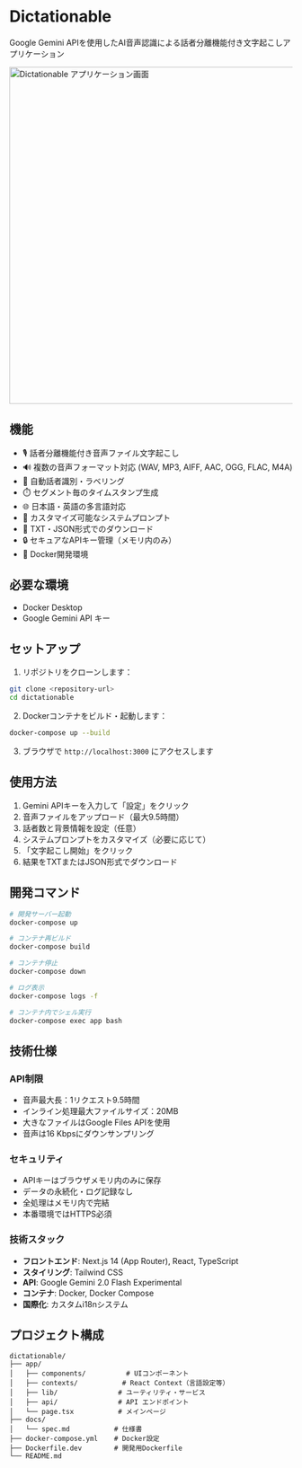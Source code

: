 # Dictationable

Google Gemini APIを使用したAI音声認識による話者分離機能付き文字起こしアプリケーション

<img src="https://i.gyazo.com/9b2bbe6b7aac80d25922a8d0ef99a26b.png" alt="Dictationable アプリケーション画面" width="600">

## 機能

- 🎙️ 話者分離機能付き音声ファイル文字起こし
- 🔊 複数の音声フォーマット対応 (WAV, MP3, AIFF, AAC, OGG, FLAC, M4A)
- 👥 自動話者識別・ラベリング
- ⏱️ セグメント毎のタイムスタンプ生成
- 🌐 日本語・英語の多言語対応
- 📝 カスタマイズ可能なシステムプロンプト
- 📄 TXT・JSON形式でのダウンロード
- 🔒 セキュアなAPIキー管理（メモリ内のみ）
- 🐳 Docker開発環境

## 必要な環境

- Docker Desktop
- Google Gemini API キー

## セットアップ

1. リポジトリをクローンします：
```bash
git clone <repository-url>
cd dictationable
```

2. Dockerコンテナをビルド・起動します：
```bash
docker-compose up --build
```

3. ブラウザで `http://localhost:3000` にアクセスします

## 使用方法

1. Gemini APIキーを入力して「設定」をクリック
2. 音声ファイルをアップロード（最大9.5時間）
3. 話者数と背景情報を設定（任意）
4. システムプロンプトをカスタマイズ（必要に応じて）
5. 「文字起こし開始」をクリック
6. 結果をTXTまたはJSON形式でダウンロード

## 開発コマンド

```bash
# 開発サーバー起動
docker-compose up

# コンテナ再ビルド
docker-compose build

# コンテナ停止
docker-compose down

# ログ表示
docker-compose logs -f

# コンテナ内でシェル実行
docker-compose exec app bash
```

## 技術仕様

### API制限
- 音声最大長：1リクエスト9.5時間
- インライン処理最大ファイルサイズ：20MB
- 大きなファイルはGoogle Files APIを使用
- 音声は16 Kbpsにダウンサンプリング

### セキュリティ
- APIキーはブラウザメモリ内のみに保存
- データの永続化・ログ記録なし
- 全処理はメモリ内で完結
- 本番環境ではHTTPS必須

### 技術スタック
- **フロントエンド**: Next.js 14 (App Router), React, TypeScript
- **スタイリング**: Tailwind CSS
- **API**: Google Gemini 2.0 Flash Experimental
- **コンテナ**: Docker, Docker Compose
- **国際化**: カスタムi18nシステム

## プロジェクト構成

```
dictationable/
├── app/
│   ├── components/          # UIコンポーネント
│   ├── contexts/           # React Context（言語設定等）
│   ├── lib/               # ユーティリティ・サービス
│   ├── api/               # API エンドポイント
│   └── page.tsx           # メインページ
├── docs/
│   └── spec.md           # 仕様書
├── docker-compose.yml    # Docker設定
├── Dockerfile.dev        # 開発用Dockerfile
└── README.md
```
